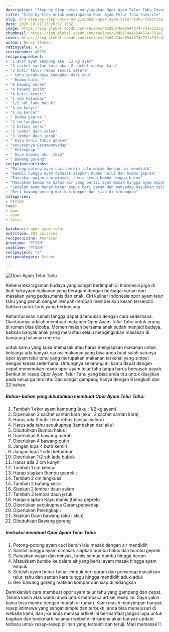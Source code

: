 ```yaml
---
description: "Step-by-Step untuk menyiapakan Opor Ayam Telur Tahu Favorite"
title: "Step-by-Step untuk menyiapakan Opor Ayam Telur Tahu Favorite"
slug: 873-step-by-step-untuk-menyiapakan-opor-ayam-telur-tahu-favorite
date: 2020-10-01T13:26:57.133Z
image: https://img-global.cpcdn.com/recipes/93d5d74ee6544574/751x532cq70/opor-ayam-telur-tahu-foto-resep-utama.jpg
thumbnail: https://img-global.cpcdn.com/recipes/93d5d74ee6544574/751x532cq70/opor-ayam-telur-tahu-foto-resep-utama.jpg
cover: https://img-global.cpcdn.com/recipes/93d5d74ee6544574/751x532cq70/opor-ayam-telur-tahu-foto-resep-utama.jpg
author: Henry Stokes
ratingvalue: 4.4
reviewcount: 46759
recipeingredient:
- "1 ekor ayam kampung aku  12 kg ayam"
- "3 sachet santan kara aku  2 sachet santan kara"
- "3 butir telur rebus sesuai selera"
- " tahu secukupnya tambahan dari aku"
- " Bumbu halus "
- "8 bawang merah"
- "4 bawang putih"
- "4 butir kemiri"
- "1 sdm ketumbar"
- "1/2 sdt lada bubuk"
- "3 cm kunyit"
- "1 cm kencur"
- " Bumbu geprek "
- "2 cm lengkuas"
- "2 batang serai"
- "2 lembar daun salam"
- "3 lembar daun jeruk"
- " Kayu manis tanpa geprek"
- "secukupnya Garampenyedap"
- " Pelengkap "
- " Daun bawang aku  skip"
- " Bawang goreng"
recipeinstructions:
- "Potong-potong ayam cuci bersih lalu masak dengan air mendidih"
- "Sambil nunggu ayam dimasak siapkan bumbu halus dan bumbu geprek"
- "Panaskan wajan dan minyak, tumis semua bumbu hingga harum"
- "Masukkam bumbu ke dalam air yang berisi ayam masak hingga ayam empuk"
- "Setelah ayam benar-benar empuk beri garam dan penyedap masukkan telur, tahu dan santan kara tunggu hingga mendidih aduk-aduk"
- "Beri bawang goreng matikan kompor dan siap di hidangkan"
categories:
- Recipe
tags:
- opor
- ayam
- telur

katakunci: opor ayam telur 
nutrition: 293 calories
recipecuisine: American
preptime: "PT25M"
cooktime: "PT43M"
recipeyield: "2"
recipecategory: Dinner

---
```



![Opor Ayam Telur Tahu](https://img-global.cpcdn.com/recipes/93d5d74ee6544574/751x532cq70/opor-ayam-telur-tahu-foto-resep-utama.jpg)

Kebenarekaragaman budaya yang sangat berlimpah di Indonesia juga di ikuti kekayaan makanan yang beragam dengan berbagai varian dari masakan yang pedas,manis dan enak. Ciri kuliner Indonesia opor ayam telur tahu yang penuh dengan rempah-rempah memberikan kesan tersendiri bahkan untuk turis yang berkunjung.


Keharmonisan rumah tangga dapat ditemukan dengan cara sederhana. Diantaranya adalah membuat makanan Opor Ayam Telur Tahu untuk orang di rumah bisa dicoba. Momen makan bersama anak sudah menjadi budaya, bahkan banyak anak yang merantau selalu menginginkan masakan di kampung halaman mereka.



untuk kamu yang suka memasak atau harus menyiapkan makanan untuk keluarga ada banyak variasi makanan yang bisa anda buat salah satunya opor ayam telur tahu yang merupakan makanan terkenal yang simpel dengan kreasi sederhana. Untungnya sekarang ini kamu dapat dengan cepat menemukan resep opor ayam telur tahu tanpa harus bersusah payah.
Berikut ini resep Opor Ayam Telur Tahu yang bisa anda tiru untuk disajikan pada keluarga tercinta. Dan sangat gampang hanya dengan 6 langkah dan 22 bahan.


<!--inarticleads1-->

##### Bahan-bahan yang dibutuhkan membuat Opor Ayam Telur Tahu:

1. Tambah 1 ekor ayam kampung (aku : 1/2 kg ayam)
1. Diperlukan 3 sachet santan kara (aku : 2 sachet santan kara)
1. Harus ada 3 butir telur rebus (sesuai selera)
1. Harus ada  tahu secukupnya (tambahan dari aku)
1. Dibutuhkan  Bumbu halus :
1. Diperlukan 8 bawang merah
1. Diperlukan 4 bawang putih
1. Jangan lupa 4 butir kemiri
1. Jangan lupa 1 sdm ketumbar
1. Diperlukan 1/2 sdt lada bubuk
1. Harus ada 3 cm kunyit
1. Tambah 1 cm kencur
1. Harap siapkan  Bumbu geprek :
1. Tambah 2 cm lengkuas
1. Tambah 2 batang serai
1. Siapkan 2 lembar daun salam
1. Tambah 3 lembar daun jeruk
1. Harap siapkan  Kayu manis (tanpa geprek)
1. Diperlukan secukupnya Garam,penyedap
1. Diperlukan  Pelengkap :
1. Siapkan  Daun bawang (aku : skip)
1. Dibutuhkan  Bawang goreng




<!--inarticleads2-->

##### Instruksi membuat  Opor Ayam Telur Tahu:

1. Potong-potong ayam cuci bersih lalu masak dengan air mendidih
1. Sambil nunggu ayam dimasak siapkan bumbu halus dan bumbu geprek
1. Panaskan wajan dan minyak, tumis semua bumbu hingga harum
1. Masukkam bumbu ke dalam air yang berisi ayam masak hingga ayam empuk
1. Setelah ayam benar-benar empuk beri garam dan penyedap masukkan telur, tahu dan santan kara tunggu hingga mendidih aduk-aduk
1. Beri bawang goreng matikan kompor dan siap di hidangkan




Demikianlah cara membuat opor ayam telur tahu yang gampang dan cepat. Terima kasih atas waktu anda untuk membaca artikel resep ini. Saya yakin kamu bisa meniru dengan mudah di rumah. Kami masih menyimpan banyak resep istimewa yang sangat simple dan terbukti, anda bisa menelusuri di website kami, dan jika anda merasa artikel ini bermanfaat jangan lupa untuk bagikan dan bookmark halaman website ini karena akan banyak update terbaru untuk resep-resep pilihan yang terbukti dan teruji. Mari memasak !!. 
